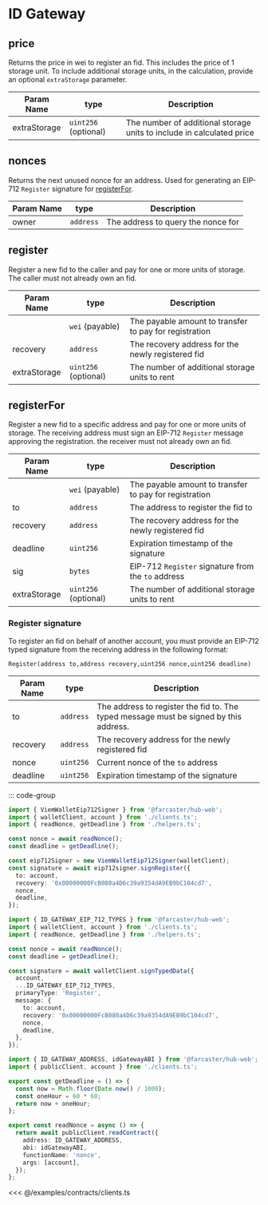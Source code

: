# ID Gateway

## price

Returns the price in wei to register an fid. This includes the price of 1 storage unit. To include additional storage units,
in the calculation, provide an optional `extraStorage` parameter.

| Param Name   | type                 | Description                                                           |
| ------------ | -------------------- | --------------------------------------------------------------------- |
| extraStorage | `uint256` (optional) | The number of additional storage units to include in calculated price |

## nonces

Returns the next unused nonce for an address. Used for generating an EIP-712 `Register` signature for [registerFor](#registerfor).

| Param Name | type      | Description                        |
| ---------- | --------- | ---------------------------------- |
| owner      | `address` | The address to query the nonce for |

## register

Register a new fid to the caller and pay for one or more units of storage. The caller must not already own an fid.

| Param Name   | type                 | Description                                            |
| ------------ | -------------------- | ------------------------------------------------------ |
|              | `wei` (payable)      | The payable amount to transfer to pay for registration |
| recovery     | `address`            | The recovery address for the newly registered fid      |
| extraStorage | `uint256` (optional) | The number of additional storage units to rent         |

## registerFor

Register a new fid to a specific address and pay for one or more units of storage. The receiving
address must sign an EIP-712 `Register` message approving the registration. the receiver must not already own an fid.

| Param Name   | type                 | Description                                            |
| ------------ | -------------------- | ------------------------------------------------------ |
|              | `wei` (payable)      | The payable amount to transfer to pay for registration |
| to           | `address`            | The address to register the fid to                     |
| recovery     | `address`            | The recovery address for the newly registered fid      |
| deadline     | `uint256`            | Expiration timestamp of the signature                  |
| sig          | `bytes`              | EIP-712 `Register` signature from the `to` address     |
| extraStorage | `uint256` (optional) | The number of additional storage units to rent         |

### Register signature

To register an fid on behalf of another account, you must provide an EIP-712 typed signature from the receiving address in the following format:

`Register(address to,address recovery,uint256 nonce,uint256 deadline)`

| Param Name | type      | Description                                                                           |
| ---------- | --------- | ------------------------------------------------------------------------------------- |
| to         | `address` | The address to register the fid to. The typed message must be signed by this address. |
| recovery   | `address` | The recovery address for the newly registered fid                                     |
| nonce      | `uint256` | Current nonce of the `to` address                                                     |
| deadline   | `uint256` | Expiration timestamp of the signature                                                 |

::: code-group

```ts [@farcaster/hub-web]
import { ViemWalletEip712Signer } from '@farcaster/hub-web';
import { walletClient, account } from './clients.ts';
import { readNonce, getDeadline } from './helpers.ts';

const nonce = await readNonce();
const deadline = getDeadline();

const eip712Signer = new ViemWalletEip712Signer(walletClient);
const signature = await eip712signer.signRegister({
  to: account,
  recovery: '0x00000000FcB080a4D6c39a9354dA9EB9bC104cd7',
  nonce,
  deadline,
});
```

```ts [Viem]
import { ID_GATEWAY_EIP_712_TYPES } from '@farcaster/hub-web';
import { walletClient, account } from './clients.ts';
import { readNonce, getDeadline } from './helpers.ts';

const nonce = await readNonce();
const deadline = getDeadline();

const signature = await walletClient.signTypedData({
  account,
  ...ID_GATEWAY_EIP_712_TYPES,
  primaryType: 'Register',
  message: {
    to: account,
    recovery: '0x00000000FcB080a4D6c39a9354dA9EB9bC104cd7',
    nonce,
    deadline,
  },
});
```

```ts [helpers.ts]
import { ID_GATEWAY_ADDRESS, idGatewayABI } from '@farcaster/hub-web';
import { publicClient, account } from './clients.ts';

export const getDeadline = () => {
  const now = Math.floor(Date.now() / 1000);
  const oneHour = 60 * 60;
  return now + oneHour;
};

export const readNonce = async () => {
  return await publicClient.readContract({
    address: ID_GATEWAY_ADDRESS,
    abi: idGatewayABI,
    functionName: 'nonce',
    args: [account],
  });
};
```

<<< @/examples/contracts/clients.ts

